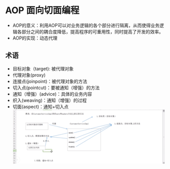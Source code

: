 # AOP 面向切面编程
* AOP的意义：利用AOP可以对业务逻辑的各个部分进行隔离，从而使得业务逻辑各部分之间的耦合度降低，提高程序的可重用性，同时提高了开发的效率。
* AOP的实现：动态代理
## 术语
* 目标对象（target): 被代理对象
* 代理对象(proxy)
* 连接点(joinpoint)：被代理对象的方法
* 切入点(pointcut)：要被通知（增强）的方法
* 通知（增强）(advice)：具体的业务内容
* 织入(weaving)：通知（增强）的过程
* 切面(aspect)：通知+切入点
![术语介绍](aop.png)
